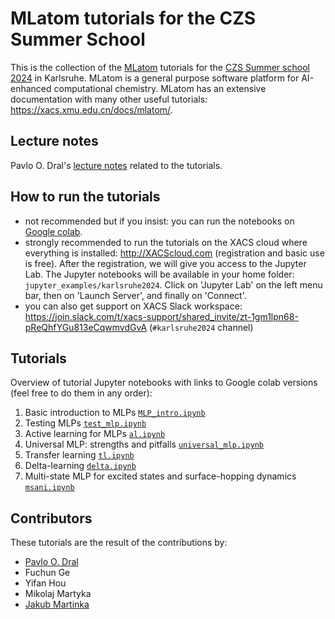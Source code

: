 # MLatom tutorials for the CZS Summer School

This is the collection of the [MLatom](https://github.com/dralgroup/mlatom) tutorials for the [CZS Summer school 2024](https://aimat.iti.kit.edu/ml4chem2024.php) in Karlsruhe. MLatom is a general purpose software platform for AI-enhanced computational chemistry. MLatom has an extensive documentation with many other useful tutorials: https://xacs.xmu.edu.cn/docs/mlatom/.

## Lecture notes
Pavlo O. Dral's [lecture notes](http://dr-dral.com/wp-content/uploads/2024/09/CZS_Dral_wm.pdf) related to the tutorials.

## How to run the tutorials
- not recommended but if you insist: you can run the notebooks on [Google colab](https://drive.google.com/drive/folders/18KMn1LW5pXiqC18MX6OBGE9Fyy0DMbZF?usp=sharing).
- strongly recommended to run the tutorials on the XACS cloud where everything is installed: http://XACScloud.com (registration and basic use is free). After the registration, we will give you access to the Jupyter Lab. The Jupyter notebooks will be available in your home folder: ``jupyter_examples/karlsruhe2024``. Click on 'Jupyter Lab' on the left menu bar, then on 'Launch Server', and finally on 'Connect'.
- you can also get support on XACS Slack workspace: https://join.slack.com/t/xacs-support/shared_invite/zt-1gm1lpn68-pReQhfYGu813eCqwmvdGvA (``#karlsruhe2024`` channel)

## Tutorials

Overview of tutorial Jupyter notebooks with links to Google colab versions (feel free to do them in any order):

1. Basic introduction to MLPs [`MLP_intro.ipynb`](https://drive.google.com/file/d/1tPMbsygKIjS0EdkFMBry2r7yYrVXSwg0/view?usp=sharing)
2. Testing MLPs [`test_mlp.ipynb`](https://drive.google.com/file/d/1GUWMFdgFS9DKs5BMPGFAkPlMzD3HU6gD/view?usp=sharing)
3. Active learning for MLPs [`al.ipynb`](https://drive.google.com/file/d/1yfTHZQ8BlwMg6fPUIm1TSrTvAWuuOyBm/view?usp=sharing)
4. Universal MLP: strengths and pitfalls [`universal_mlp.ipynb`](https://drive.google.com/file/d/1yf4wMPRCODdW02jw2y_MtW_TtKmObNBx/view?usp=sharing)
5. Transfer learning [`tl.ipynb`](https://drive.google.com/file/d/165KZj5g77czczRXi2KPD7NUqXlVCSKH2/view?usp=sharing)
6. Delta-learning [`delta.ipynb`](https://drive.google.com/file/d/1i-Vw0W7nwpDA97TZalk4KtJy6VP3aZMH/view?usp=sharing)
7. Multi-state MLP for excited states and surface-hopping dynamics [`msani.ipynb`](https://drive.google.com/file/d/11FxqeXfcwcOj_dcucd_k91XCuZzU0dh2/view?usp=sharing)

## Contributors

These tutorials are the result of the contributions by:

- [Pavlo O. Dral](http://dr-dral.com)
- Fuchun Ge
- Yifan Hou
- Mikolaj Martyka
- [Jakub Martinka](https://jakubmartinka.github.io/)
